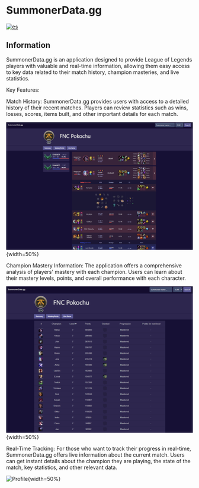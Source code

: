 # SummonerData.gg

[![es](https://img.shields.io/badge/lang-es-yellow.svg)](https://github.com/Gorosss/summonerData/blob/master/README-ES.md)

## Information

SummonerData.gg is an application designed to provide League of Legends players with valuable and real-time information, allowing them easy access to key data related to their match history, champion masteries, and live statistics.

Key Features:

Match History: SummonerData.gg provides users with access to a detailed history of their recent matches. Players can review statistics such as wins, losses, scores, items built, and other important details for each match.

![Profile](/public/assets/profileREADME.png){width=50%}

Champion Mastery Information: The application offers a comprehensive analysis of players' mastery with each champion. Users can learn about their mastery levels, points, and overall performance with each character.

![Profile](/public/assets/masteryREADME.png){width=50%}

Real-Time Tracking: For those who want to track their progress in real-time, SummonerData.gg offers live information about the current match. Users can get instant details about the champion they are playing, the state of the match, key statistics, and other relevant data.

![Profile](/public/assets/README.png){width=50%}
